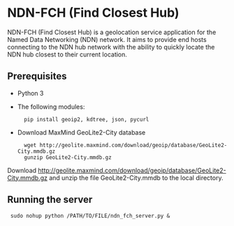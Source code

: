 NDN-FCH (Find Closest Hub)
==========================

NDN-FCH (Find Closest Hub) is a geolocation service application for the Named Data Networking (NDN) network. It aims to provide end hosts connecting to the NDN hub network with the ability to quickly locate the NDN hub closest to their current location.

## Prerequisites

- Python 3
- The following modules:

        pip install geoip2, kdtree, json, pycurl

- Download MaxMind GeoLite2-City database

        wget http://geolite.maxmind.com/download/geoip/database/GeoLite2-City.mmdb.gz
        gunzip GeoLite2-City.mmdb.gz
Download http://geolite.maxmind.com/download/geoip/database/GeoLite2-City.mmdb.gz and unzip the file GeoLite2-City.mmdb to the local directory.

## Running the server

     sudo nohup python /PATH/TO/FILE/ndn_fch_server.py &
